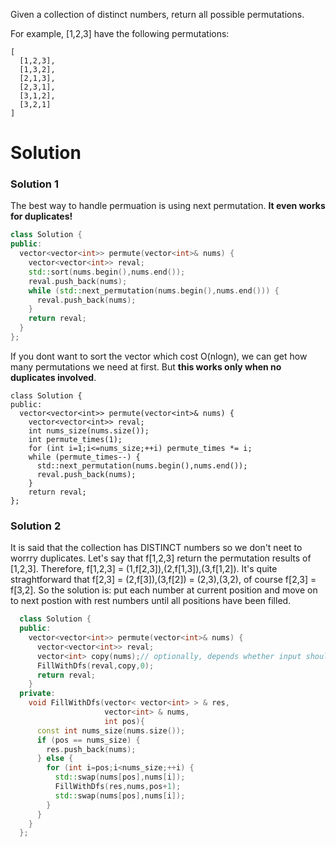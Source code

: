 Given a collection of distinct numbers, return all possible permutations.

For example,
[1,2,3] have the following permutations:

```
[
  [1,2,3],
  [1,3,2],
  [2,1,3],
  [2,3,1],
  [3,1,2],
  [3,2,1]
]
```

# Solution

### Solution 1

The best way to handle permuation is using next permutation. __It even works for duplicates!__

```cpp
class Solution {
public:
  vector<vector<int>> permute(vector<int>& nums) {
    vector<vector<int>> reval;
    std::sort(nums.begin(),nums.end());
    reval.push_back(nums);
    while (std::next_permutation(nums.begin(),nums.end())) {
      reval.push_back(nums);
    }
    return reval;
  }
};
```

If you dont want to sort the vector which cost O(nlogn), we can get how many permutations we need at first. But __this works only when no duplicates involved__.

```
class Solution {
public:
  vector<vector<int>> permute(vector<int>& nums) {
    vector<vector<int>> reval;
    int nums_size(nums.size());
    int permute_times(1);
    for (int i=1;i<=nums_size;++i) permute_times *= i;
    while (permute_times--) {
      std::next_permutation(nums.begin(),nums.end());
      reval.push_back(nums);
    }
    return reval;
};
```



### Solution 2

It is said that the collection has DISTINCT numbers so we don't neet to worrry duplicates.
Let's say that f[1,2,3] return the permutation results of [1,2,3]. Therefore, f[1,2,3] = (1,f[2,3]),(2,f[1,3]),(3,f[1,2]).
It's quite straghtforward that f[2,3] = (2,f[3]),(3,f[2])
     = (2,3),(3,2), of course f[2,3] = f[3,2].
     So the solution is: put each number at current position and move on to 
     next postion with rest numbers until all positions have been filled.

```cpp
  class Solution {
  public:
    vector<vector<int>> permute(vector<int>& nums) {
      vector<vector<int>> reval;
      vector<int> copy(nums);// optionally, depends whether input should be kept
      FillWithDfs(reval,copy,0);
      return reval;
    }
  private:
    void FillWithDfs(vector< vector<int> > & res,
                     vector<int> & nums,
                     int pos){
      const int nums_size(nums.size());
      if (pos == nums_size) {
        res.push_back(nums);
      } else {
        for (int i=pos;i<nums_size;++i) {
          std::swap(nums[pos],nums[i]);
          FillWithDfs(res,nums,pos+1);
          std::swap(nums[pos],nums[i]);
        }
      }
    }
  };
```  
